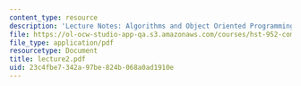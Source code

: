 ```yaml
---
content_type: resource
description: 'Lecture Notes: Algorithms and Object Oriented Programming.'
file: https://ol-ocw-studio-app-qa.s3.amazonaws.com/courses/hst-952-computing-for-biomedical-scientists-fall-2002/23c4fbe7342a97be824b068a0ad1910e_lecture2.pdf
file_type: application/pdf
resourcetype: Document
title: lecture2.pdf
uid: 23c4fbe7-342a-97be-824b-068a0ad1910e
---
```

